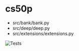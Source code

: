 # cs50p

- src/bank/bank.py
- src/deep/deep.py
- src/extensions/extensions.py

![Tests](https://github.com/kabads/cs50p/actions/workflows/tests.yml/badge.svg)